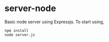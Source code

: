 # server-node

Basic node server using Expressjs. To start using,

```
npm install
node server.js
```
